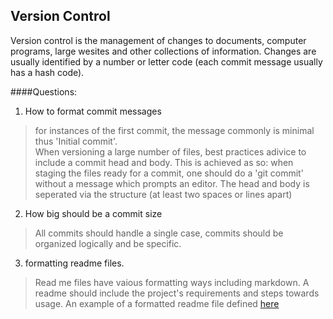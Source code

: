 
## Version Control

Version control is the management of changes to documents, computer programs, large wesites and other collections of information. Changes are usually identified by a number or letter code (each commit message usually has a hash code).  


####Questions:  
1. How to format commit messages  
> for instances of the first commit, the message commonly is minimal thus 'Initial commit'.  
> When versioning a large number of files, best practices adivice to include a commit head and body. This is achieved as so: when staging the files ready for a commit, one should do a 'git commit' without a message which prompts an editor. The head and body is seperated via the structure (at least two spaces or lines apart)  

2. How big should be a commit size  
> All commits should handle a single case, commits should be organized logically and be specific.  

3. formatting readme files.  
> Read me files have vaious formatting ways including markdown. A readme should include the project's requirements and steps towards usage. An example of a formatted readme file defined [here](https://github.com/WordPress/WordPress)

